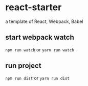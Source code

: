 # react-starter
a template of React, Webpack, Babel

## start webpack watch
``` npm run watch ``` or ``` yarn run watch ```

## run project
``` npm run dist ``` or ``` yarn run dist ```
